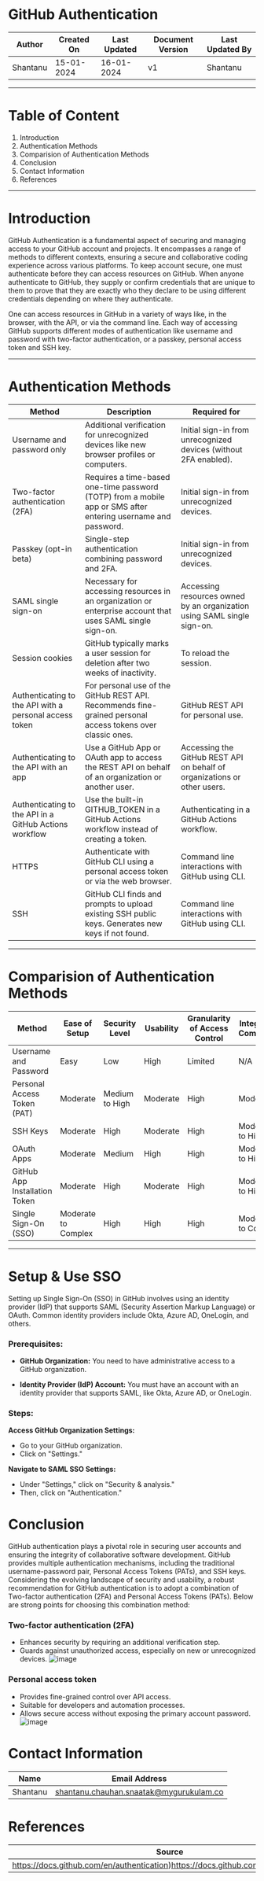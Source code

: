 # GitHub Authentication 
| Author | Created On | Last Updated | Document Version | Last Updated By |
| ------ | ---------- | ------------ | ---------------- | --------------- |
| Shantanu | 15-01-2024 | 16-01-2024   |         v1     |     Shantanu    |
***

# Table of Content 
1. Introduction
2. Authentication Methods
3. Comparision of Authentication Methods
4. Conclusion
5. Contact Information
6. References
***

# Introduction
GitHub Authentication is a fundamental aspect of securing and managing access to your GitHub account and projects. It encompasses a range of methods to different contexts, ensuring a secure and collaborative coding experience across various platforms. To keep account secure, one must authenticate before they can access resources on GitHub. When anyone authenticate to GitHub, they supply or confirm credentials that are unique to them to prove that they are exactly who they declare to be using different credentials depending on where they authenticate.

One can access  resources in GitHub in a variety of ways like, in the browser, with the API, or via the command line. Each way of accessing GitHub supports different modes of authentication like username and password with two-factor authentication, or a passkey, personal access token and SSH key.
***

# Authentication Methods

| Method | Description  | Required for |
| ---- | ------------- | ------------- |
| Username and password only  | Additional verification for unrecognized devices like new browser profiles or computers. | Initial sign-in from unrecognized devices (without 2FA enabled). |
| Two-factor authentication (2FA) | Requires a time-based one-time password (TOTP) from a mobile app or SMS after entering username and password. | Initial sign-in from unrecognized devices. |
| Passkey (opt-in beta) | Single-step authentication combining password and 2FA. | Initial sign-in from unrecognized devices.|
| SAML single sign-on | Necessary for accessing resources in an organization or enterprise account that uses SAML single sign-on. | Accessing resources owned by an organization using SAML single sign-on. |
| Session cookies | GitHub typically marks a user session for deletion after two weeks of inactivity. | To reload the session. |
| Authenticating to the API with a personal access token | For personal use of the GitHub REST API. Recommends fine-grained personal access tokens over classic ones. | GitHub REST API for personal use. |
| Authenticating to the API with an app | Use a GitHub App or OAuth app to access the REST API on behalf of an organization or another user. | Accessing the GitHub REST API on behalf of organizations or other users. |
| Authenticating to the API in a GitHub Actions workflow | Use the built-in GITHUB_TOKEN in a GitHub Actions workflow instead of creating a token. | Authenticating in a GitHub Actions workflow. |
| HTTPS | Authenticate with GitHub CLI using a personal access token or via the web browser. | Command line interactions with GitHub using CLI. |
| SSH | GitHub CLI finds and prompts to upload existing SSH public keys. Generates new keys if not found. | Command line interactions with GitHub using CLI. |

***
# Comparision of Authentication Methods
| Method | Ease of Setup	 | Security Level	 | Usability | Granularity of Access Control	|  Integration Complexity	 |  Multi-Factor Authentication (MFA)	 |
| ---- | ------------- | -------- | -------- | ---------- | ---------- | ---------- |
| Username and Password | Easy | Low | High |  Limited |  N/A	 |  Optional (password-based)	 |
| Personal Access Token (PAT)	 |  Moderate |  Medium to High | Moderate | High | Moderate |  Optional (token-based)	|
| SSH Keys	 |  Moderate	 |  High |  Moderate |  High |  Moderate to High	 |  Optional (key-based)	 |
| OAuth Apps	|  Moderate | Medium | High | High |  Moderate to High  | Optional (token-based)	 |
| GitHub App Installation Token	 |  Moderate |  High |  Moderate |  High  | Moderate to High	 |  Optional (token-based)	 |
| Single Sign-On (SSO)	 | Moderate to Complex	 |  High | High | High | Moderate to Complex	 |  Optional (depends on SSO provider)	 | 
***

# Setup & Use SSO
Setting up Single Sign-On (SSO) in GitHub involves using an identity provider (IdP) that supports SAML (Security Assertion Markup Language) or OAuth. Common identity providers include Okta, Azure AD, OneLogin, and others.
 
### Prerequisites:

 * **GitHub Organization:** You need to have administrative access to a GitHub organization.

 * **Identity Provider (IdP) Account:** You must have an account with an identity provider that supports SAML, like Okta, Azure AD, or OneLogin.

### Steps:
**Access GitHub Organization Settings:**
* Go to your GitHub organization.
* Click on "Settings."

**Navigate to SAML SSO Settings:**
* Under "Settings," click on "Security & analysis."
* Then, click on "Authentication."




# Conclusion

GitHub authentication plays a pivotal role in securing user accounts and ensuring the integrity of collaborative software development. GitHub provides multiple authentication mechanisms, including the traditional username-password pair, Personal Access Tokens (PATs), and SSH keys. Considering the evolving landscape of security and usability, a robust recommendation for GitHub authentication is to adopt a combination of Two-factor authentication (2FA) and Personal Access Tokens (PATs). Below are strong points for choosing this combination method:

### Two-factor authentication (2FA)
* Enhances security by requiring an additional verification step.
* Guards against unauthorized access, especially on new or unrecognized devices.
![image](https://github.com/avengers-p7/Documentation/assets/156056364/eadad218-707b-412d-8f1e-e2f23b769896)

### Personal access token
* Provides fine-grained control over API access.
* Suitable for developers and automation processes.
* Allows secure access without exposing the primary account password.
![image](https://github.com/avengers-p7/Documentation/assets/156056364/fbc45d22-1e73-4308-8ec9-599da6b3aabd)

# Contact Information
| Name | Email Address |
| ---- | ------------- |
| Shantanu  | shantanu.chauhan.snaatak@mygurukulam.co |
# References
| Source | Description  | 
| -------- | ------- | 
| https://docs.github.com/en/authentication)https://docs.github.com/en/authentication | Authentication |

